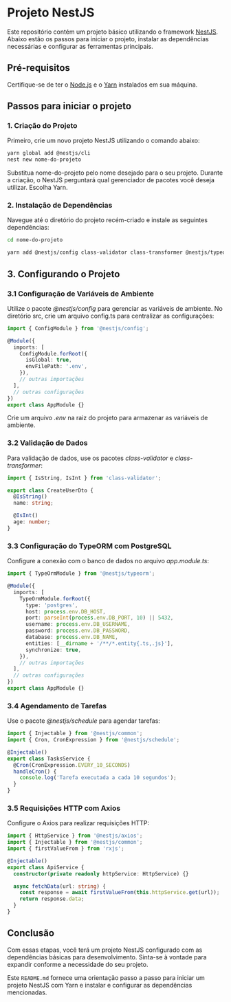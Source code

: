 # Projeto NestJS

Este repositório contém um projeto básico utilizando o framework [NestJS](https://nestjs.com/). Abaixo estão os passos para iniciar o projeto, instalar as dependências necessárias e configurar as ferramentas principais.

## Pré-requisitos

Certifique-se de ter o [Node.js](https://nodejs.org/) e o [Yarn](https://yarnpkg.com/) instalados em sua máquina.

## Passos para iniciar o projeto

### 1. Criação do Projeto

Primeiro, crie um novo projeto NestJS utilizando o comando abaixo:

```bash
yarn global add @nestjs/cli
nest new nome-do-projeto
```

Substitua nome-do-projeto pelo nome desejado para o seu projeto. Durante a criação, o NestJS perguntará qual gerenciador de pacotes você deseja utilizar. Escolha Yarn.

### 2. Instalação de Dependências

Navegue até o diretório do projeto recém-criado e instale as seguintes dependências:

```bash
cd nome-do-projeto
```

```bash
yarn add @nestjs/config class-validator class-transformer @nestjs/typeorm typeorm pg @nestjs/schedule @nestjs/axios axios
```

## 3. Configurando o Projeto

### 3.1 Configuração de Variáveis de Ambiente

Utilize o pacote *@nestjs/config* para gerenciar as variáveis de ambiente. No diretório src, crie um arquivo config.ts para centralizar as configurações:

```typescript
import { ConfigModule } from '@nestjs/config';

@Module({
  imports: [
    ConfigModule.forRoot({
      isGlobal: true,
      envFilePath: '.env',
    }),
    // outras importações
  ],
  // outras configurações
})
export class AppModule {}
```

Crie um arquivo *.env* na raiz do projeto para armazenar as variáveis de ambiente.

### 3.2 Validação de Dados

Para validação de dados, use os pacotes *class-validator* e *class-transformer*:

```typescript
import { IsString, IsInt } from 'class-validator';

export class CreateUserDto {
  @IsString()
  name: string;

  @IsInt()
  age: number;
}
```

### 3.3 Configuração do TypeORM com PostgreSQL

Configure a conexão com o banco de dados no arquivo *app.module.ts*:

```typescript
import { TypeOrmModule } from '@nestjs/typeorm';

@Module({
  imports: [
    TypeOrmModule.forRoot({
      type: 'postgres',
      host: process.env.DB_HOST,
      port: parseInt(process.env.DB_PORT, 10) || 5432,
      username: process.env.DB_USERNAME,
      password: process.env.DB_PASSWORD,
      database: process.env.DB_NAME,
      entities: [__dirname + '/**/*.entity{.ts,.js}'],
      synchronize: true,
    }),
    // outras importações
  ],
  // outras configurações
})
export class AppModule {}
```

### 3.4 Agendamento de Tarefas

Use o pacote *@nestjs/schedule* para agendar tarefas:

```typescript
import { Injectable } from '@nestjs/common';
import { Cron, CronExpression } from '@nestjs/schedule';

@Injectable()
export class TasksService {
  @Cron(CronExpression.EVERY_10_SECONDS)
  handleCron() {
    console.log('Tarefa executada a cada 10 segundos');
  }
}
```

### 3.5 Requisições HTTP com Axios

Configure o Axios para realizar requisições HTTP:

```typescript
import { HttpService } from '@nestjs/axios';
import { Injectable } from '@nestjs/common';
import { firstValueFrom } from 'rxjs';

@Injectable()
export class ApiService {
  constructor(private readonly httpService: HttpService) {}

  async fetchData(url: string) {
    const response = await firstValueFrom(this.httpService.get(url));
    return response.data;
  }
}
```

## Conclusão

Com essas etapas, você terá um projeto NestJS configurado com as dependências básicas para desenvolvimento. Sinta-se à vontade para expandir conforme a necessidade do seu projeto.

Este `README.md` fornece uma orientação passo a passo para iniciar um projeto NestJS com Yarn e instalar e configurar as dependências mencionadas.

